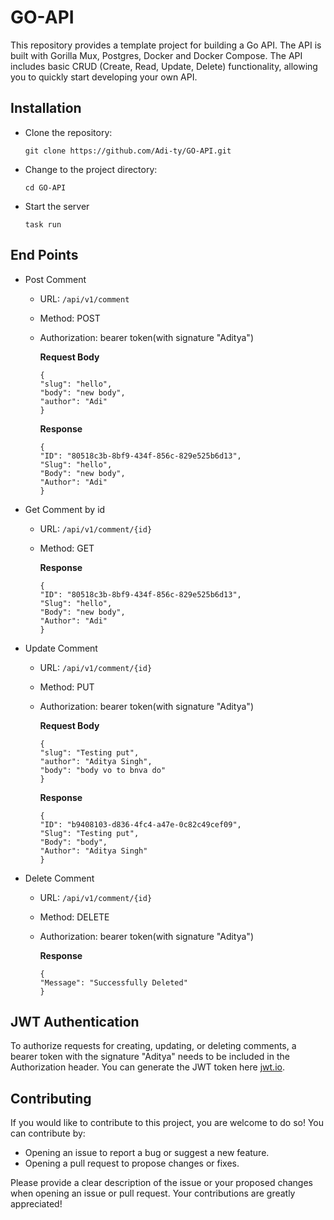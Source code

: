 # GO-API

This repository provides a template project for building a Go API. The API is built with Gorilla Mux, Postgres, Docker and Docker Compose. The API includes basic CRUD (Create, Read, Update, Delete) functionality, allowing you to quickly start developing your own API.

## Installation 

- Clone the repository: 
  ```
  git clone https://github.com/Adi-ty/GO-API.git
  ```
  
- Change to the project directory:
  ```
  cd GO-API
  ```

- Start the server
  ```
  task run 
  ```

## End Points

- Post Comment
  - URL: `/api/v1/comment`
  - Method: POST
  - Authorization: bearer token(with signature "Aditya")
  
    **Request Body**
    ```
    {
    "slug": "hello",
    "body": "new body",
    "author": "Adi"
    }
    ```

    **Response**
    ```
    {
    "ID": "80518c3b-8bf9-434f-856c-829e525b6d13",
    "Slug": "hello",
    "Body": "new body",
    "Author": "Adi"
    }
    ```

- Get Comment by id
  - URL: `/api/v1/comment/{id}`
  - Method: GET

    **Response**
    ```
    {
    "ID": "80518c3b-8bf9-434f-856c-829e525b6d13",
    "Slug": "hello",
    "Body": "new body",
    "Author": "Adi"
    }
    ```

- Update Comment
  - URL: `/api/v1/comment/{id}`
  - Method: PUT
  - Authorization: bearer token(with signature "Aditya")
  
    **Request Body**
    ```
    {
    "slug": "Testing put",
    "author": "Aditya Singh",
    "body": "body vo to bnva do"
    }
    ```

    **Response**
    ```
    {
    "ID": "b9408103-d836-4fc4-a47e-0c82c49cef09",
    "Slug": "Testing put",
    "Body": "body",
    "Author": "Aditya Singh"
    }
    ```

- Delete Comment
  - URL: `/api/v1/comment/{id}`
  - Method: DELETE
  - Authorization: bearer token(with signature "Aditya")
  
    **Response**
    ```
    {
    "Message": "Successfully Deleted"
    }
    ```

## JWT Authentication 

To authorize requests for creating, updating, or deleting comments, a bearer token with the signature "Aditya" needs to be included in the Authorization header. You can generate the JWT token here [jwt.io](https://jwt.io/). 

## Contributing 

If you would like to contribute to this project, you are welcome to do so! You can contribute by:

- Opening an issue to report a bug or suggest a new feature.
- Opening a pull request to propose changes or fixes.

Please provide a clear description of the issue or your proposed changes when opening an issue or pull request. Your contributions are greatly appreciated!

